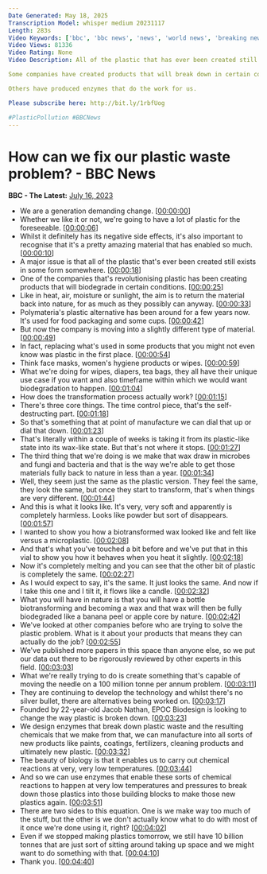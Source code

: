 ```yaml
---
Date Generated: May 18, 2025
Transcription Model: whisper medium 20231117
Length: 283s
Video Keywords: ['bbc', 'bbc news', 'news', 'world news', 'breaking news', 'us news', 'world']
Video Views: 81336
Video Rating: None
Video Description: All of the plastic that has ever been created still exists in some form.

Some companies have created products that will break down in certain conditions.

Others have produced enzymes that do the work for us.

Please subscribe here: http://bit.ly/1rbfUog

#PlasticPollution #BBCNews
---
```


# How can we fix our plastic waste problem? - BBC News
**BBC - The Latest:** [July 16, 2023](https://www.youtube.com/watch?v=9q29nu2T0Ko)
*  We are a generation demanding change. [[00:00:00](https://www.youtube.com/watch?v=9q29nu2T0Ko&t=0.0s)]
*  Whether we like it or not, we're going to have a lot of plastic for the foreseeable. [[00:00:06](https://www.youtube.com/watch?v=9q29nu2T0Ko&t=6.0s)]
*  Whilst it definitely has its negative side effects, it's also important to recognise that it's a pretty amazing material that has enabled so much. [[00:00:10](https://www.youtube.com/watch?v=9q29nu2T0Ko&t=10.0s)]
*  A major issue is that all of the plastic that's ever been created still exists in some form somewhere. [[00:00:18](https://www.youtube.com/watch?v=9q29nu2T0Ko&t=18.0s)]
*  One of the companies that's revolutionising plastic has been creating products that will biodegrade in certain conditions. [[00:00:25](https://www.youtube.com/watch?v=9q29nu2T0Ko&t=25.0s)]
*  Like in heat, air, moisture or sunlight, the aim is to return the material back into nature, for as much as they possibly can anyway. [[00:00:33](https://www.youtube.com/watch?v=9q29nu2T0Ko&t=33.0s)]
*  Polymateria's plastic alternative has been around for a few years now. It's used for food packaging and some cups. [[00:00:42](https://www.youtube.com/watch?v=9q29nu2T0Ko&t=42.0s)]
*  But now the company is moving into a slightly different type of material. [[00:00:49](https://www.youtube.com/watch?v=9q29nu2T0Ko&t=49.0s)]
*  In fact, replacing what's used in some products that you might not even know was plastic in the first place. [[00:00:54](https://www.youtube.com/watch?v=9q29nu2T0Ko&t=54.0s)]
*  Think face masks, women's hygiene products or wipes. [[00:00:59](https://www.youtube.com/watch?v=9q29nu2T0Ko&t=59.0s)]
*  What we're doing for wipes, diapers, tea bags, they all have their unique use case if you want and also timeframe within which we would want biodegradation to happen. [[00:01:04](https://www.youtube.com/watch?v=9q29nu2T0Ko&t=64.0s)]
*  How does the transformation process actually work? [[00:01:15](https://www.youtube.com/watch?v=9q29nu2T0Ko&t=75.0s)]
*  There's three core things. The time control piece, that's the self-destructing part. [[00:01:18](https://www.youtube.com/watch?v=9q29nu2T0Ko&t=78.0s)]
*  So that's something that at point of manufacture we can dial that up or dial that down. [[00:01:23](https://www.youtube.com/watch?v=9q29nu2T0Ko&t=83.0s)]
*  That's literally within a couple of weeks is taking it from its plastic-like state into its wax-like state. But that's not where it stops. [[00:01:27](https://www.youtube.com/watch?v=9q29nu2T0Ko&t=87.0s)]
*  The third thing that we're doing is we make that wax draw in microbes and fungi and bacteria and that is the way we're able to get those materials fully back to nature in less than a year. [[00:01:34](https://www.youtube.com/watch?v=9q29nu2T0Ko&t=94.0s)]
*  Well, they seem just the same as the plastic version. They feel the same, they look the same, but once they start to transform, that's when things are very different. [[00:01:44](https://www.youtube.com/watch?v=9q29nu2T0Ko&t=104.0s)]
*  And this is what it looks like. It's very, very soft and apparently is completely harmless. Looks like powder but sort of disappears. [[00:01:57](https://www.youtube.com/watch?v=9q29nu2T0Ko&t=117.0s)]
*  I wanted to show you how a biotransformed wax looked like and felt like versus a microplastic. [[00:02:08](https://www.youtube.com/watch?v=9q29nu2T0Ko&t=128.0s)]
*  And that's what you've touched a bit before and we've put that in this vial to show you how it behaves when you heat it slightly. [[00:02:18](https://www.youtube.com/watch?v=9q29nu2T0Ko&t=138.0s)]
*  Now it's completely melting and you can see that the other bit of plastic is completely the same. [[00:02:27](https://www.youtube.com/watch?v=9q29nu2T0Ko&t=147.0s)]
*  As I would expect to say, it's the same. It just looks the same. And now if I take this one and I tilt it, it flows like a candle. [[00:02:32](https://www.youtube.com/watch?v=9q29nu2T0Ko&t=152.0s)]
*  What you will have in nature is that you will have a bottle biotransforming and becoming a wax and that wax will then be fully biodegraded like a banana peel or apple core by nature. [[00:02:42](https://www.youtube.com/watch?v=9q29nu2T0Ko&t=162.0s)]
*  We've looked at other companies before who are trying to solve the plastic problem. What is it about your products that means they can actually do the job? [[00:02:55](https://www.youtube.com/watch?v=9q29nu2T0Ko&t=175.0s)]
*  We've published more papers in this space than anyone else, so we put our data out there to be rigorously reviewed by other experts in this field. [[00:03:03](https://www.youtube.com/watch?v=9q29nu2T0Ko&t=183.0s)]
*  What we're really trying to do is create something that's capable of moving the needle on a 100 million tonne per annum problem. [[00:03:11](https://www.youtube.com/watch?v=9q29nu2T0Ko&t=191.0s)]
*  They are continuing to develop the technology and whilst there's no silver bullet, there are alternatives being worked on. [[00:03:17](https://www.youtube.com/watch?v=9q29nu2T0Ko&t=197.0s)]
*  Founded by 22-year-old Jacob Nathan, EPOC Biodesign is looking to change the way plastic is broken down. [[00:03:23](https://www.youtube.com/watch?v=9q29nu2T0Ko&t=203.0s)]
*  We design enzymes that break down plastic waste and the resulting chemicals that we make from that, we can manufacture into all sorts of new products like paints, coatings, fertilizers, cleaning products and ultimately new plastic. [[00:03:32](https://www.youtube.com/watch?v=9q29nu2T0Ko&t=212.0s)]
*  The beauty of biology is that it enables us to carry out chemical reactions at very, very low temperatures. [[00:03:44](https://www.youtube.com/watch?v=9q29nu2T0Ko&t=224.0s)]
*  And so we can use enzymes that enable these sorts of chemical reactions to happen at very low temperatures and pressures to break down those plastics into those building blocks to make those new plastics again. [[00:03:51](https://www.youtube.com/watch?v=9q29nu2T0Ko&t=231.0s)]
*  There are two sides to this equation. One is we make way too much of the stuff, but the other is we don't actually know what to do with most of it once we're done using it, right? [[00:04:02](https://www.youtube.com/watch?v=9q29nu2T0Ko&t=242.0s)]
*  Even if we stopped making plastics tomorrow, we still have 10 billion tonnes that are just sort of sitting around taking up space and we might want to do something with that. [[00:04:10](https://www.youtube.com/watch?v=9q29nu2T0Ko&t=250.0s)]
*  Thank you. [[00:04:40](https://www.youtube.com/watch?v=9q29nu2T0Ko&t=280.0s)]
